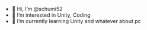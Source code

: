 - 👋 Hi, I’m @schumi52
- 👀 I’m interested in Unity, Coding
- 🌱 I’m currently learning Unity and whatever about pc

